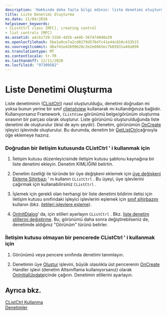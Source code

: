 ```yaml
---
description: 'Hakkında daha fazla bilgi edinin: liste denetimi oluşturma'
title: Liste Denetimi Oluşturma
ms.date: 11/04/2016
helpviewer_keywords:
- CListCtrl class [MFC], creating control
- list controls [MFC]
ms.assetid: a4cb1729-31b6-4d2b-a44b-367474848a39
ms.openlocfilehash: 5be1a9ce7a2cd8279d576dfc41e44c810c433515
ms.sourcegitcommit: d6af41e42699628c3e2e6063ec7b03931a49a098
ms.translationtype: MT
ms.contentlocale: tr-TR
ms.lasthandoff: 12/11/2020
ms.locfileid: "97309582"
---
```

# <a name="creating-the-list-control"></a>Liste Denetimi Oluşturma

Liste denetiminin ([CListCtrl](reference/clistctrl-class.md)) nasıl oluşturulduğu, denetimi doğrudan mi yoksa bunun yerine bir sınıf [clienstview](reference/clistview-class.md) kullanarak mı kullandığınıza bağlıdır. Kullanıyorsanız Framework, `CListView` görünümü belge/görünüm oluşturma sırasının bir parçası olarak oluşturur. Liste görünümü oluşturulduğunda liste denetimi de oluşturulur (ikisi de aynı şeydir). Denetim, görünümün [OnCreate](reference/cwnd-class.md#oncreate) işleyici işlevinde oluşturulur. Bu durumda, denetim bir [GetListCtrl](reference/clistview-class.md#getlistctrl)çağrısıyla öğe eklemeye hazırız.

### <a name="to-use-clistctrl-directly-in-a-dialog-box"></a>Doğrudan bir iletişim kutusunda CListCtrl ' i kullanmak için

1. İletişim kutusu düzenleyicisinde iletişim kutusu şablonu kaynağına bir liste denetimi ekleyin. Denetim KIMLIĞINI belirtin.

1. Denetim özelliği ile türünde bir üye değişkeni eklemek için [üye değişkeni Ekleme Sihirbazı](../ide/adding-a-member-variable-visual-cpp.md) ' nı kullanın `CListCtrl` . Bu üyeyi, üye işlevlerini çağırmak için kullanabilirsiniz `CListCtrl` .

1. İşlemek için gerekli olan herhangi bir liste denetimi bildirim iletisi için iletişim kutusu sınıfındaki işleyici işlevlerini eşlemek için [sınıf sihirbazını](reference/mfc-class-wizard.md) kullanın (bkz. [iletileri işlevlere eşleme](reference/mapping-messages-to-functions.md)).

1. [OnInitDialog](reference/cdialog-class.md#oninitdialog)' da, için stilleri ayarlayın `CListCtrl` . Bkz. [liste denetim stillerini değiştirme](changing-list-control-styles.md). Bu, görünümü daha sonra değiştirebilseniz de, denetimde aldığınız "Görünüm" türünü belirler.

### <a name="to-use-clistctrl-in-a-nondialog-window"></a>İletişim kutusu olmayan bir pencerede CListCtrl ' i kullanmak için

1. Görünümü veya pencere sınıfında denetimi tanımlayın.

1. Denetimin üye [Oluştur](reference/clistctrl-class.md#create) işlevini, büyük olasılıkla üst pencerenin [OnCreate](reference/cwnd-class.md#oncreate) Handler işlevi (denetim Altsınıflama kullanıyorsanız) olarak [OnInitialUpdate](reference/cview-class.md#oninitialupdate)içinde çağırın. Denetimin stillerini ayarlayın.

## <a name="see-also"></a>Ayrıca bkz.

[CListCtrl Kullanma](using-clistctrl.md)<br/>
[Denetimler](controls-mfc.md)
